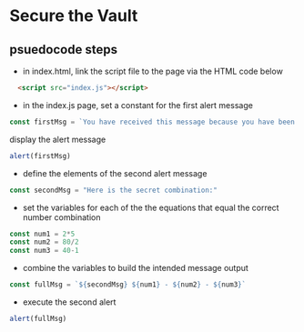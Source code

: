 # Secure the Vault

## psuedocode steps

- in index.html, link the script file to the page via the HTML code below

```html
  <script src="index.js"></script>
```
- in the index.js page, set a constant for the first alert message

```javascript
const firstMsg = `You have received this message because you have been chosen to open an important vault.`
```

display the alert message
```javascript
alert(firstMsg)
```
- define the elements of the second alert message

```javascript
const secondMsg = "Here is the secret combination:"
```

- set the variables for each of the the equations that equal the correct number combination

```javascript
const num1 = 2*5
const num2 = 80/2
const num3 = 40-1
```
 
- combine the variables to build the intended message output
```javascript
const fullMsg = `${secondMsg} ${num1} - ${num2} - ${num3}`
```

- execute the second alert
```javascript
alert(fullMsg)
```